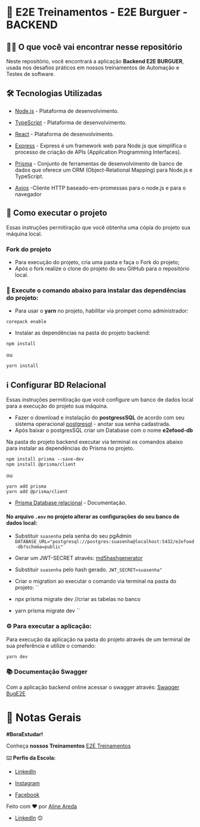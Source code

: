# 🚀 E2E Treinamentos - E2E Burguer - BACKEND


## 👨‍💻 O que você vai encontrar nesse repositório

Neste repositório, você encontrará a aplicação **Backend E2E BURGUER**, usada nos desafios práticos em nossos treinamentos de Automação e Testes de software.

## :hammer_and_wrench: Tecnologias Utilizadas

- [Node.js](https://nodejs.org/en/) - Plataforma de desenvolvimento.

- [TypeScript](https://www.typescriptlang.org/) - Plataforma de desenvolvimento.

- [React](https://react.dev/) - Plataforma de desenvolvimento.

- [Express](https://expressjs.com/) - Express é um framework web para Node.js que simplifica o processo de criação de APIs (Application Programming Interfaces).

- [Prisma](https://www.prisma.io/) - Conjunto de ferramentas de desenvolvimento de banco de dados que oferece um ORM (Object-Relational Mapping) para Node.js e TypeScript.

- [Axios](https://axios-http.com/ptbr/docs/intro) -Cliente HTTP baseado-em-promessas para o node.js e para o navegador
   
## 🚀 Como executar o projeto
Essas instruções permitiração que você obtenha uma cópia do projeto  sua máquina local.

### Fork do projeto
 - Para execução do projeto, cria uma pasta e faça o Fork do projeto;
 - Após o fork realize o clone do projeto do seu GitHub para o repositório local.

    
### 🤖 Execute o comando abaixo para instalar das dependências do projeto:
 - Para usar o **yarn** no projeto, habilitar via prompet como administrador:
 ```
corepack enable
```

- Instalar as dependências na pasta do projeto backend:
```
npm install
```
ou
```
yarn install
```

## ℹ️ Configurar BD Relacional

Essas instruções permitiração que você configure um banco de dados local para a execução do projeto  sua máquina.

- Fazer o download e instalação do **postgressSQL** de acordo com seu sistema operacional [postgresql](https://www.postgresql.org/download/) - anotar sua senha cadastrada.
- Após baixar o postgresSQL criar um Database com o nome **e2efood-db**


 Na pasta do projeto backend executar via terminal os comandos abaixo para instalar as dependências do Prisma no projeto.
 
```
npm install prisma --save-dev
npm install @prisma/client
```
ou 
```
yarn add prisma
yarn add @prisma/client 
```
- [Prisma Database relacional](https://www.prisma.io/docs/getting-started/setup-prisma/add-to-existing-project/relational-databases-typescript-postgresql) - Documentação.
####  No arquivo `.env` no projeto alterar as configurações do seu banco de dados local:
- Substituir `suasenha` pela senha do seu pgAdmin
`DATABASE_URL="postgresql://postgres:suasenha@localhost:5432/e2efood-db?schema=public"`

- Gerar um JWT-SECRET através: [md5hashgenerator](https://www.md5hashgenerator.com/)
- Substituir `suasenha` pelo hash gerado.
`JWT_SECRET=suasenha"`

- Criar o migration ao executar o comando via terminal na pasta do projeto:
 ``
 - npx prisma migrate dev //criar as tabelas no banco
 - yarn prisma  migrate dev
``
  

### ⚙️ Para executar a aplicação:
Para execução da aplicação  na pasta do projeto através de um terminal de sua preferência e utilize o comando:

```
yarn dev
```
### 📚 Documentação Swagger

Com a aplicação backend online acessar o swagger através: [Swagger BugE2E](http://localhost:3333/api-swagger/#/Product/getcategory_product)

# 📌 Notas Gerais
 
**#BoraEstudar!**

Conheça **nossos Treinamentos** [E2E Treinamentos](https://e2etreinamentos.com.br/)  

⌨️ **Perfis da Escola:**
 - [LinkedIn](https://www.linkedin.com/company/e2e-treinamentos/)
   
 - [Instagram](https://www.instagram.com/e2etreinamentos/)
   
 - [Facebook](https://www.facebook.com/E2ETreinamento/?locale=pt_BR)
  
Feito com ❤️ por [Aline Areda](https://github.com/AlineAreda)
- [LinkedIn](https://www.linkedin.com/in/aline-areda/) 😊

